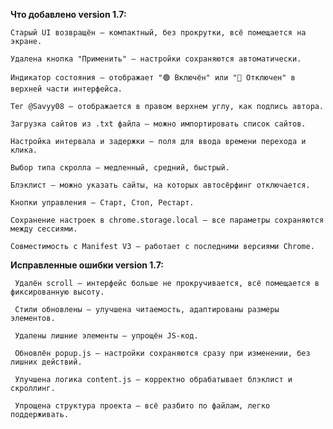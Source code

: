 **Что добавлено version 1.7:**

    Старый UI возвращён — компактный, без прокрутки, всё помещается на экране.

    Удалена кнопка "Применить" — настройки сохраняются автоматически.

    Индикатор состояния — отображает "🟢 Включён" или "🔴 Отключен" в верхней части интерфейса.

    Тег @Savyy08 — отображается в правом верхнем углу, как подпись автора.

    Загрузка сайтов из .txt файла — можно импортировать список сайтов.

    Настройка интервала и задержки — поля для ввода времени перехода и клика.

    Выбор типа скролла — медленный, средний, быстрый.

    Блэклист — можно указать сайты, на которых автосёрфинг отключается.

    Кнопки управления — Старт, Стоп, Рестарт.

    Сохранение настроек в chrome.storage.local — все параметры сохраняются между сессиями.

    Совместимость с Manifest V3 — работает с последними версиями Chrome.

**Исправленные ошибки version 1.7:**

     Удалён scroll — интерфейс больше не прокручивается, всё помещается в фиксированную высоту.

     Стили обновлены — улучшена читаемость, адаптированы размеры элементов.

     Удалены лишние элементы — упрощён JS-код.

     Обновлён popup.js — настройки сохраняются сразу при изменении, без лишних действий.

     Улучшена логика content.js — корректно обрабатывает блэклист и скроллинг.

     Упрощена структура проекта — всё разбито по файлам, легко поддерживать.
